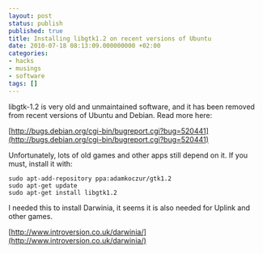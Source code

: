 ```yaml
---
layout: post
status: publish
published: true
title: Installing libgtk1.2 on recent versions of Ubuntu
date: 2010-07-18 08:13:09.000000000 +02:00
categories:
- hacks
- musings
- software
tags: []
---
```

libgtk-1.2 is very old and unmaintained software, and it has been removed from recent versions of Ubuntu and Debian. Read more here:

[http://bugs.debian.org/cgi-bin/bugreport.cgi?bug=520441](http://bugs.debian.org/cgi-bin/bugreport.cgi?bug=520441)

Unfortunately, lots of old games and other apps still depend on it. If you must, install it with:

```
sudo apt-add-repository ppa:adamkoczur/gtk1.2
sudo apt-get update
sudo apt-get install libgtk1.2
```

I needed this to install Darwinia, it seems it is also needed for Uplink and other games.

[http://www.introversion.co.uk/darwinia/](http://www.introversion.co.uk/darwinia/)
